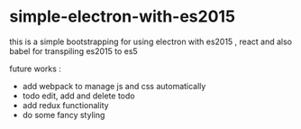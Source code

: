 # simple-electron-with-es2015

this is a simple bootstrapping for using electron with es2015 , react and also babel for transpiling es2015 to es5

future works : 
- add webpack to manage js and css automatically
- todo edit, add and delete todo
- add redux functionality
- do some fancy styling
